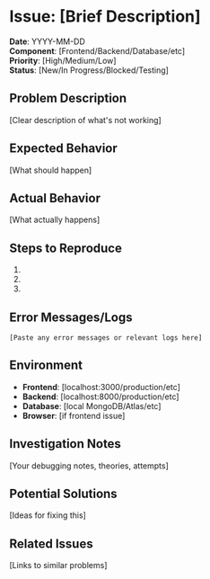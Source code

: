 # Issue: [Brief Description]

**Date**: YYYY-MM-DD  
**Component**: [Frontend/Backend/Database/etc]  
**Priority**: [High/Medium/Low]  
**Status**: [New/In Progress/Blocked/Testing]

## Problem Description
[Clear description of what's not working]

## Expected Behavior
[What should happen]

## Actual Behavior
[What actually happens]

## Steps to Reproduce
1. 
2. 
3. 

## Error Messages/Logs
```
[Paste any error messages or relevant logs here]
```

## Environment
- **Frontend**: [localhost:3000/production/etc]
- **Backend**: [localhost:8000/production/etc]
- **Database**: [local MongoDB/Atlas/etc]
- **Browser**: [if frontend issue]

## Investigation Notes
[Your debugging notes, theories, attempts]

## Potential Solutions
[Ideas for fixing this]

## Related Issues
[Links to similar problems]
